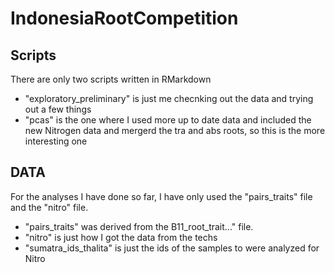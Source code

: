 # IndonesiaRootCompetition

## Scripts
There are only two scripts written in RMarkdown
- "exploratory_preliminary" is just me checnking out the data and trying out a few things
- "pcas" is the one where I used more up to date data and included the new Nitrogen data and mergerd the tra and abs roots, so this is the more interesting one

## DATA
For the analyses I have done so far, I have only used the "pairs_traits" file and the "nitro" file. 
- "pairs_traits" was derived from the B11_root_trait..." file.
- "nitro" is just how I got the data from the techs
- "sumatra_ids_thalita" is just the ids of the samples to were analyzed for Nitro



